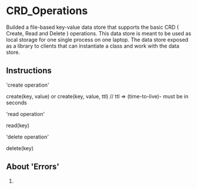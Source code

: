 # CRD_Operations 

Builded a file-based key-value data store that supports the basic CRD ( Create, Read and Delete ) operations. This data store is meant to be used as local storage for one single process on one laptop. The data store exposed as a library to clients that can instantiate a class and work with the data store.

## Instructions 

'create operation'

  create(key, value) 
  or
  create(key, value, ttl)  // ttl => (time-to-live)- must be in seconds
  
'read operation'
  
  read(key)
   
'delete operation'
  
  delete(key)
  

## About 'Errors'
<ol>
  <li></li>
</ol>
